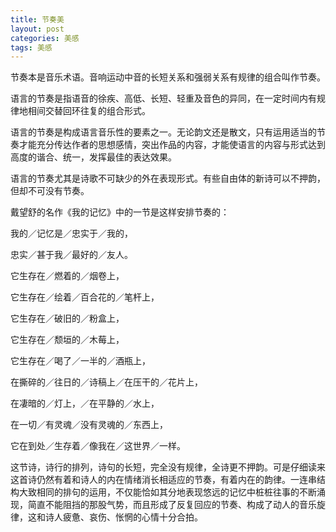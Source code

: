 ```yaml
---
title: 节奏美
layout: post
categories: 美感
tags: 美感
---
```


节奏本是音乐术语。音响运动中音的长短关系和强弱关系有规律的组合叫作节奏。

语言的节奏是指语音的徐疾、高低、长短、轻重及音色的异同，在一定时间内有规律地相间交替回环往复的组合形式。

语言的节奏是构成语言音乐性的要素之一。无论韵文还是散文，只有运用适当的节奏才能充分传达作者的思想感情，突出作品的内容，才能使语言的内容与形式达到高度的谐合、统一，发挥最佳的表达效果。

语言的节奏尤其是诗歌不可缺少的外在表现形式。有些自由体的新诗可以不押韵，但却不可没有节奏。

戴望舒的名作《我的记忆》中的一节是这样安排节奏的：

我的／记忆是／忠实于／我的，

忠实／甚于我／最好的／友人。

它生存在／燃着的／烟卷上，

它生存在／绘着／百合花的／笔杆上，

它生存在／破旧的／粉盒上，

它生存在／颓垣的／木莓上，

它生存在／喝了／一半的／酒瓶上，

在撕碎的／往日的／诗稿上／在压干的／花片上，

在凄暗的／灯上，／在平静的／水上，

在一切／有灵魂／没有灵魂的／东西上，

它在到处／生存着／像我在／这世界／一样。

这节诗，诗行的排列，诗句的长短，完全没有规律，全诗更不押韵。可是仔细读来这首诗仍然有着和诗人的内在情绪消长相适应的节奏，有着内在的韵律。一连串结构大致相同的排句的运用，不仅能恰如其分地表现悠远的记忆中桩桩往事的不断涌现，简直不能阻挡的那股气势，而且形成了反复回应的节奏、构成了动人的音乐旋律，这和诗人疲惫、哀伤、怅惘的心情十分合拍。 